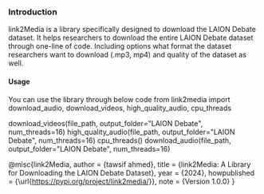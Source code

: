 ### Introduction
link2Media is a library specifically designed to download the LAION Debate dataset. It helps researchers to download the entire LAION Debate dataset through one-line of code. Including options what format the dataset researchers want to download (.mp3, mp4) and quality of the dataset as well. 

#### Usage
You can use the library through below code
from link2media import download_audio, download_videos, high_quality_audio, cpu_threads

download_videos(file_path, output_folder="LAION Debate", num_threads=16)
high_quality_audio(file_path, output_folder="LAION Debate", num_threads=16)
cpu_threads()
download_audio(file_path, output_folder="LAION Debate", num_threads=16)

@misc{link2Media,
  author = {tawsif ahmed},
  title = {link2Media: A Library for Downloading the LAION Debate Dataset},
  year = {2024},
  howpublished = {\url{https://pypi.org/project/link2media/}},
  note = {Version 1.0.0}
}

